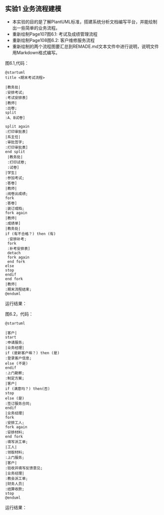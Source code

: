 ## 实验1 业务流程建模 
- 本实验的目的是了解PlantUML标准，搭建系统分析文档编写平台，并能绘制出一些简单的业务流程。
- 重新绘制Page107图6.1: 考试及成绩管理流程
- 重新绘制Page108图6.2: 客户维修服务流程
- 重新绘制的两个流程图要汇总到REMADE.md文本文件中进行说明，说明文件用Markdown格式编写。

图6.1,代码：
```
@startuml
title <期末考试流程>

|教务处|
:安排考试;
:考试安排表]
|教师|
:出卷;
split
:A、B试卷]

split again
:打印审批表]
|系主任|
:审批签字;
:打印审批表]
end split
 |教务处|
 :打印试卷;
 :试卷]
|学生|
:参加考试;
:答卷]
|教师|
:阅卷出成绩;
fork
:答卷]
:装订成档;
fork again
|教师|
:成绩单]
|教务处|
if (有不合格？) then (有)
 :安排补考;
 fork
 :补考安排表]
 detach
 fork again
 end fork
else
stop
endif
end fork
|教师|
:期末流程结束;
@enduml
```
运行结果：


图6.2，代码：
```
@startuml

|客户|
start
:申请服务;
|业务经理|
if (是新客户嘛？) then (是)
:登录客户信息;
else (不是)
endif
:上门勘察;
:制定方案;
|客户|
if (满意吗？) then(否)
stop
else (是)
:签订服务合同;
endif
|业务经理|
fork
:安排工人;
fork again
:安排材料;
end fork
:填写派工单;
|工人|
:领取材料;
:上门服务;
|客户|
:验收并填写反馈意见;
|业务经理|
:教会派工单;
|财务人员|
:结算收款;
stop
@enduml
```
运行结果：

